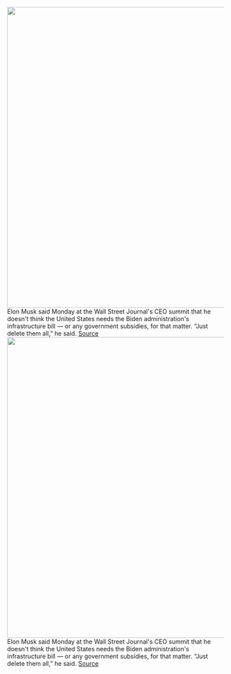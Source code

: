 <img src='https://cdn.vox-cdn.com/thumbor/lzBq0I4vUWAWoKfbCL9sVgt0IWE=/0x0:3926x3123/1200x800/filters:focal(1649x1248:2277x1876)/cdn.vox-cdn.com/uploads/chorus_image/image/70237785/1234657391.0.jpg' width='700px' /><br/>
Elon Musk said Monday at the Wall Street Journal's CEO summit that he doesn't think the United States needs the Biden administration's infrastructure bill — or any government subsidies, for that matter. “Just delete them all,” he said.
<a href='https://www.theverge.com/2021/12/6/22821532/elon-musk-biden-infrastructure-government-subsidies'> Source <a/><img src='https://cdn.vox-cdn.com/thumbor/lzBq0I4vUWAWoKfbCL9sVgt0IWE=/0x0:3926x3123/1200x800/filters:focal(1649x1248:2277x1876)/cdn.vox-cdn.com/uploads/chorus_image/image/70237785/1234657391.0.jpg' width='700px' /><br/>
Elon Musk said Monday at the Wall Street Journal's CEO summit that he doesn't think the United States needs the Biden administration's infrastructure bill — or any government subsidies, for that matter. “Just delete them all,” he said.
<a href='https://www.theverge.com/2021/12/6/22821532/elon-musk-biden-infrastructure-government-subsidies'> Source <a/>